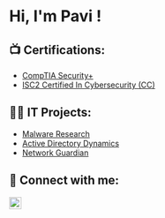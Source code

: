 <h1>Hi, I'm Pavi ! </h1>

<h2>📺 Certifications:</h2>

- [CompTIA Security+](https://github.com/PaviKotees/pavikotees/blob/main/CompTIA%20Security%2B%20ce%20certificate.pdf)
- [ISC2 Certified In Cybersecurity (CC)](https://github.com/PaviKotees/Network-Guardian/files/14017744/ISC2.CC.certificate.pdf)
  <!--- - CompTIA CySA+ (In Prep) --->

<h2>👨‍💻 IT Projects:</h2>

- [Malware Research](https://github.com/PaviKotees/Malware-Analysis)
- [Active Directory Dynamics](https://github.com/PaviKotees/Active-Directory-Dynamics)
- [Network Guardian](https://github.com/PaviKotees/Network-Guardian)


<h2> 🤳 Connect with me:</h2>



[<img align="left" alt="pavithran-kotees | LinkedIn" width="22px" src="https://cdn.jsdelivr.net/npm/simple-icons@v3/icons/linkedin.svg" />][linkedin]


[linkedin]: https://www.linkedin.com/in/pavithran-kotees/


